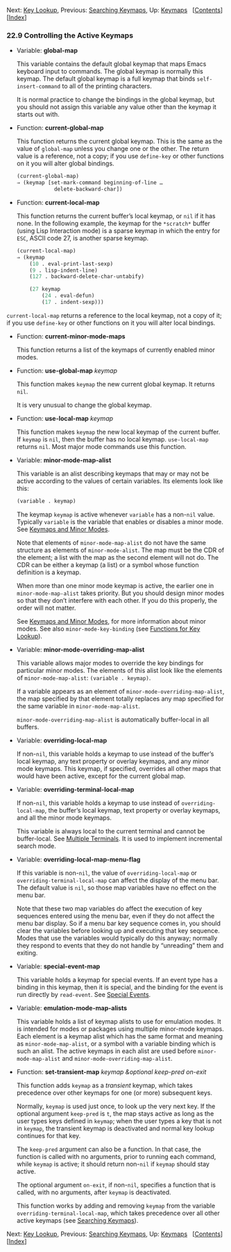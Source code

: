 

Next: [Key Lookup](Key-Lookup.html), Previous: [Searching Keymaps](Searching-Keymaps.html), Up: [Keymaps](Keymaps.html)   \[[Contents](index.html#SEC_Contents "Table of contents")]\[[Index](Index.html "Index")]

### 22.9 Controlling the Active Keymaps

*   Variable: **global-map**

    This variable contains the default global keymap that maps Emacs keyboard input to commands. The global keymap is normally this keymap. The default global keymap is a full keymap that binds `self-insert-command` to all of the printing characters.

    It is normal practice to change the bindings in the global keymap, but you should not assign this variable any value other than the keymap it starts out with.

<!---->

*   Function: **current-global-map**

    This function returns the current global keymap. This is the same as the value of `global-map` unless you change one or the other. The return value is a reference, not a copy; if you use `define-key` or other functions on it you will alter global bindings.

    ```lisp
    (current-global-map)
    ⇒ (keymap [set-mark-command beginning-of-line …
                delete-backward-char])
    ```

<!---->

*   Function: **current-local-map**

    This function returns the current buffer’s local keymap, or `nil` if it has none. In the following example, the keymap for the `*scratch*` buffer (using Lisp Interaction mode) is a sparse keymap in which the entry for `ESC`, ASCII code 27, is another sparse keymap.

    ```lisp
    (current-local-map)
    ⇒ (keymap
        (10 . eval-print-last-sexp)
        (9 . lisp-indent-line)
        (127 . backward-delete-char-untabify)
    ```

    ```lisp
        (27 keymap
            (24 . eval-defun)
            (17 . indent-sexp)))
    ```

`current-local-map` returns a reference to the local keymap, not a copy of it; if you use `define-key` or other functions on it you will alter local bindings.

*   Function: **current-minor-mode-maps**

    This function returns a list of the keymaps of currently enabled minor modes.

<!---->

*   Function: **use-global-map** *keymap*

    This function makes `keymap` the new current global keymap. It returns `nil`.

    It is very unusual to change the global keymap.

<!---->

*   Function: **use-local-map** *keymap*

    This function makes `keymap` the new local keymap of the current buffer. If `keymap` is `nil`, then the buffer has no local keymap. `use-local-map` returns `nil`. Most major mode commands use this function.

<!---->

*   Variable: **minor-mode-map-alist**

    This variable is an alist describing keymaps that may or may not be active according to the values of certain variables. Its elements look like this:

    ```lisp
    (variable . keymap)
    ```

    The keymap `keymap` is active whenever `variable` has a non-`nil` value. Typically `variable` is the variable that enables or disables a minor mode. See [Keymaps and Minor Modes](Keymaps-and-Minor-Modes.html).

    Note that elements of `minor-mode-map-alist` do not have the same structure as elements of `minor-mode-alist`. The map must be the CDR of the element; a list with the map as the second element will not do. The CDR can be either a keymap (a list) or a symbol whose function definition is a keymap.

    When more than one minor mode keymap is active, the earlier one in `minor-mode-map-alist` takes priority. But you should design minor modes so that they don’t interfere with each other. If you do this properly, the order will not matter.

    See [Keymaps and Minor Modes](Keymaps-and-Minor-Modes.html), for more information about minor modes. See also `minor-mode-key-binding` (see [Functions for Key Lookup](Functions-for-Key-Lookup.html)).

<!---->

*   Variable: **minor-mode-overriding-map-alist**

    This variable allows major modes to override the key bindings for particular minor modes. The elements of this alist look like the elements of `minor-mode-map-alist`: `(variable . keymap)`.

    If a variable appears as an element of `minor-mode-overriding-map-alist`, the map specified by that element totally replaces any map specified for the same variable in `minor-mode-map-alist`.

    `minor-mode-overriding-map-alist` is automatically buffer-local in all buffers.

<!---->

*   Variable: **overriding-local-map**

    If non-`nil`, this variable holds a keymap to use instead of the buffer’s local keymap, any text property or overlay keymaps, and any minor mode keymaps. This keymap, if specified, overrides all other maps that would have been active, except for the current global map.

<!---->

*   Variable: **overriding-terminal-local-map**

    If non-`nil`, this variable holds a keymap to use instead of `overriding-local-map`, the buffer’s local keymap, text property or overlay keymaps, and all the minor mode keymaps.

    This variable is always local to the current terminal and cannot be buffer-local. See [Multiple Terminals](Multiple-Terminals.html). It is used to implement incremental search mode.

<!---->

*   Variable: **overriding-local-map-menu-flag**

    If this variable is non-`nil`, the value of `overriding-local-map` or `overriding-terminal-local-map` can affect the display of the menu bar. The default value is `nil`, so those map variables have no effect on the menu bar.

    Note that these two map variables do affect the execution of key sequences entered using the menu bar, even if they do not affect the menu bar display. So if a menu bar key sequence comes in, you should clear the variables before looking up and executing that key sequence. Modes that use the variables would typically do this anyway; normally they respond to events that they do not handle by “unreading” them and exiting.

<!---->

*   Variable: **special-event-map**

    This variable holds a keymap for special events. If an event type has a binding in this keymap, then it is special, and the binding for the event is run directly by `read-event`. See [Special Events](Special-Events.html).

<!---->

*   Variable: **emulation-mode-map-alists**

    This variable holds a list of keymap alists to use for emulation modes. It is intended for modes or packages using multiple minor-mode keymaps. Each element is a keymap alist which has the same format and meaning as `minor-mode-map-alist`, or a symbol with a variable binding which is such an alist. The active keymaps in each alist are used before `minor-mode-map-alist` and `minor-mode-overriding-map-alist`.

<!---->

*   Function: **set-transient-map** *keymap \&optional keep-pred on-exit*

    This function adds `keymap` as a *transient* keymap, which takes precedence over other keymaps for one (or more) subsequent keys.

    Normally, `keymap` is used just once, to look up the very next key. If the optional argument `keep-pred` is `t`, the map stays active as long as the user types keys defined in `keymap`; when the user types a key that is not in `keymap`, the transient keymap is deactivated and normal key lookup continues for that key.

    The `keep-pred` argument can also be a function. In that case, the function is called with no arguments, prior to running each command, while `keymap` is active; it should return non-`nil` if `keymap` should stay active.

    The optional argument `on-exit`, if non-`nil`, specifies a function that is called, with no arguments, after `keymap` is deactivated.

    This function works by adding and removing `keymap` from the variable `overriding-terminal-local-map`, which takes precedence over all other active keymaps (see [Searching Keymaps](Searching-Keymaps.html)).

Next: [Key Lookup](Key-Lookup.html), Previous: [Searching Keymaps](Searching-Keymaps.html), Up: [Keymaps](Keymaps.html)   \[[Contents](index.html#SEC_Contents "Table of contents")]\[[Index](Index.html "Index")]
